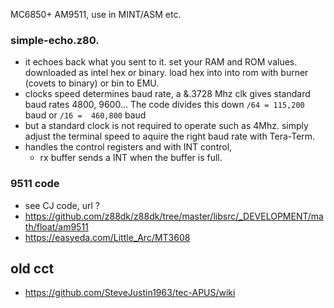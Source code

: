  MC6850+ AM9511, use in MINT/ASM etc.

### simple-echo.z80. 
- it echoes back what you sent to it. set your RAM and ROM values. downloaded as intel hex or binary. load hex into into rom with burner (covets to binary) or bin to EMU.
- clocks speed determines baud rate, a &.3728 Mhz clk gives standard baud rates 4800, 9600... The code divides this down  `/64 = 115,200` baud or `/16 =  460,800` baud 
- but a standard clock is not required to operate such as 4Mhz. simply adjust the terminal speed to aquire the right baud rate with Tera-Term. 
- handles the control registers and with INT control, 
  - rx buffer sends a INT when the buffer is full. 


### 9511 code
- see CJ code, url ?
- https://github.com/z88dk/z88dk/tree/master/libsrc/_DEVELOPMENT/math/float/am9511
- https://easyeda.com/Little_Arc/MT3608


## old cct  
- https://github.com/SteveJustin1963/tec-APUS/wiki

